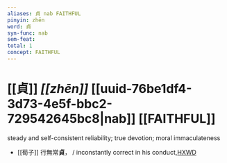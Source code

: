 ```yaml
---
aliases: 貞 nab FAITHFUL
pinyin: zhēn
word: 貞
syn-func: nab
sem-feat: 
total: 1
concept: FAITHFUL 
---
```

# [[貞]] *[[zhēn]]*  [[uuid-76be1df4-3d73-4e5f-bbc2-729542645bc8|nab]] [[FAITHFUL]]
steady and self-consistent reliability; true devotion; moral immaculateness
 - [[荀子]] 行無常**貞**，
                     / inconstantly correct in his conduct,[HXWD](https://hxwd.org/textview.html?location=KR3a0002_tls_003-11a.32)